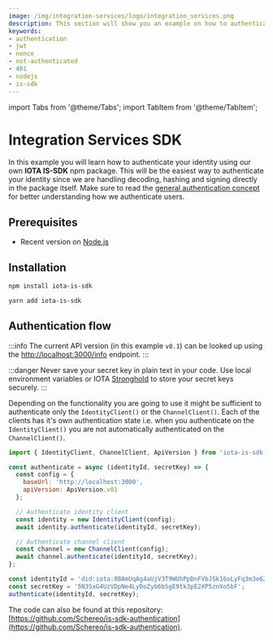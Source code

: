```yaml
---
image: /img/integration-services/logo/integration_services.png
description: This section will show you an example on how to authenticate using Node.js
keywords:
- authentication
- jwt
- nonce
- not-authenticated
- 401
- nodejs
- is-sdk
---
```


import Tabs from '@theme/Tabs';
import TabItem from '@theme/TabItem';

# Integration Services SDK

In this example you will learn how to authenticate your identity using our own **IOTA IS-SDK** npm package. This will be the easiest way to authenticate your identity since we are handling decoding, hashing and signing directly in the package itself. Make sure to read the [general authentication concept](https://wiki.iota.org/integration-services/authentication) for better understanding how we authenticate users.

## Prerequisites 

* Recent version on [Node.js](https://nodejs.org/en/download/)

## Installation

<Tabs>
<TabItem value="npm" label="npm">

```bash
npm install iota-is-sdk
```

</TabItem>
<TabItem value="yarn" label="Yarn">

```bash
yarn add iota-is-sdk
```

</TabItem>
</Tabs>

## Authentication flow

:::info
The current API version (in this example `v0.1`) can be looked up using the [http://localhost:3000/info](http://localhost:3000/info) endpoint.
:::

:::danger
Never save your secret key in plain text in your code. Use local environment variables or IOTA [Stronghold](https://wiki.iota.org/stronghold.rs/welcome) to store your secret keys securely.
:::

Depending on the functionality you are going to use it might be sufficient to authenticate only the `IdentityClient()` or the `ChannelClient()`.
Each of the clients has it's own authentication state i.e. when you authenticate on the `IdentityClient()` you are not automatically authenticated on the `ChannelClient()`.

```js
import { IdentityClient, ChannelClient, ApiVersion } from 'iota-is-sdk';

const authenticate = async (identityId, secretKey) => {
  const config = {
    baseUrl: 'http://localhost:3000',
    apiVersion: ApiVersion.v01
  };

  // Authenticate identity client
  const identity = new IdentityClient(config);
  await identity.authenticate(identityId, secretKey);

  // Authenticate channel client
  const channel = new ChannelClient(config);
  await channel.authenticate(identityId, secretKey);
};

const identityId = 'did:iota:8BAmUqAg4aUjV3T9WUhPpDnFVbJSk16oLyFq3m3e62MF';
const secretKey = '5N3SxG4UzVDpNe4LyDoZyb6bSgE9tk3pE2XP5znXo5bF';
authenticate(identityId, secretKey);
```

The code can also be found at this repository: [https://github.com/Schereo/is-sdk-authentication](https://github.com/Schereo/is-sdk-authentication).